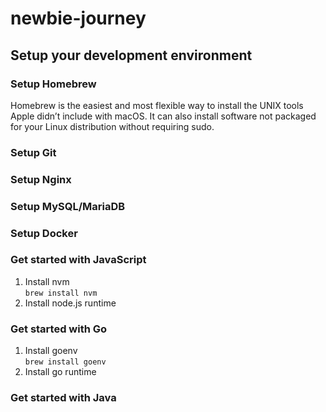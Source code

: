 # newbie-journey

## Setup your development environment

### Setup Homebrew
Homebrew is the easiest and most flexible way to install the UNIX tools Apple didn’t include with macOS. It can also install software not packaged for your Linux distribution without requiring sudo.

### Setup Git

### Setup Nginx

### Setup MySQL/MariaDB

### Setup Docker

### Get started with JavaScript
1. Install nvm<br/>
  `brew install nvm`
3. Install node.js runtime

### Get started with Go
1. Install goenv<br/>
  `brew install goenv`
2. Install go runtime

### Get started with Java
